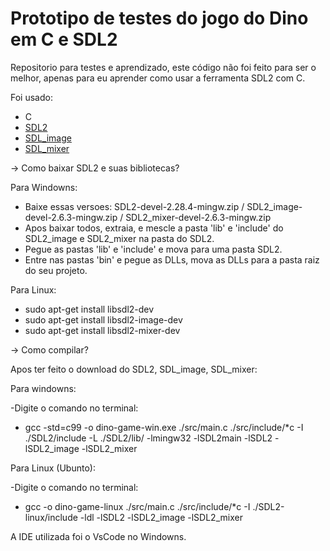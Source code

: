 # Prototipo de testes do jogo do Dino em C e SDL2

Repositorio para testes e aprendizado, este código não foi feito para ser o melhor, apenas para eu aprender como usar a ferramenta SDL2 com C.

Foi usado:

- C
- [SDL2](https://github.com/libsdl-org/SDL)
- [SDL_image](https://github.com/libsdl-org/SDL_image)
- [SDL_mixer](https://github.com/libsdl-org/SDL_mixer)

-> Como baixar SDL2 e suas bibliotecas?

  Para Windowns:
  - Baixe essas versoes: SDL2-devel-2.28.4-mingw.zip / SDL2_image-devel-2.6.3-mingw.zip / SDL2_mixer-devel-2.6.3-mingw.zip
  - Apos baixar todos, extraia, e mescle a pasta 'lib' e 'include' do SDL2_image e SDL2_mixer na pasta do SDL2.
  - Pegue as pastas 'lib' e 'include' e mova para uma pasta SDL2.
  - Entre nas pastas 'bin' e pegue as DLLs, mova as DLLs para a pasta raiz do seu projeto.


  Para Linux:

  - sudo apt-get install libsdl2-dev
  - sudo apt-get install libsdl2-image-dev
  - sudo apt-get install libsdl2-mixer-dev


-> Como compilar?

Apos ter feito o download do SDL2, SDL_image, SDL_mixer:

Para windowns:

-Digite o comando no terminal:

-  gcc -std=c99 -o dino-game-win.exe ./src/main.c ./src/include/*c -I ./SDL2/include -L ./SDL2/lib/ -lmingw32 -lSDL2main -lSDL2 -lSDL2_image -lSDL2_mixer

Para Linux (Ubunto):

-Digite o comando no terminal:

- gcc -o dino-game-linux ./src/main.c ./src/include/*c -I ./SDL2-linux/include -ldl -lSDL2 -lSDL2_image -lSDL2_mixer

A IDE utilizada foi o VsCode no Windowns.
